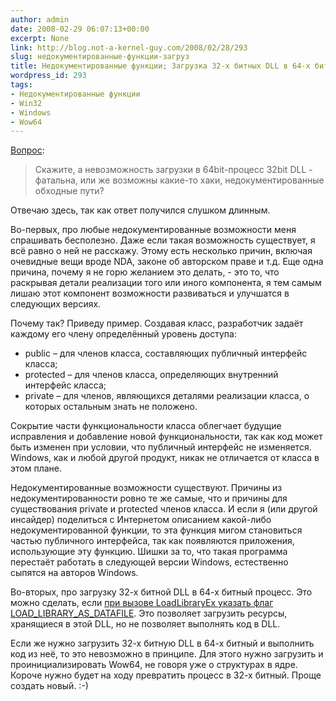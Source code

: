```yaml
---
author: admin
date: 2008-02-29 06:07:13+00:00
excerpt: None
link: http://blog.not-a-kernel-guy.com/2008/02/28/293
slug: недокументированные-функции-загруз
title: Недокументированные функции; Загрузка 32-х битных DLL в 64-х битный процесс
wordpress_id: 293
tags:
- Недокументированные функции
- Win32
- Windows
- Wow64
---
```


[Вопрос](http://blog.not-a-kernel-guy.com/2007/10/18/256#comment-11322):  

> Скажите, а невозможность загрузки в 64bit-процесс 32bit DLL - фатальна, или же возможны какие-то хаки, недокументированные обходные пути?

Отвечаю здесь, так как ответ получился слушком длинным.  

Во-первых, про любые недокументированные возможности меня спрашивать бесполезно. Даже если такая возможность существует, я всё равно о ней не расскажу. Этому есть несколько причин, включая очевидные вещи вроде NDA, законе об авторском праве и т.д. Еще одна причина, почему я не горю желанием это делать, - это то, что раскрывая детали реализации того или иного компонента, я тем самым лишаю этот компонент возможности развиваться и улучшатся в следующих версиях. 

Почему так? Приведу пример. Создавая класс, разработчик задаёт каждому его члену определённый уровень доступа:  

  * public – для членов класса, составляющих публичный интерфейс класса;  
  * protected – для членов класса, определяющих внутренний интерфейс класса;  
  * private – для членов, являющихся деталями реализации класса, о которых остальным знать не положено.

Сокрытие части функциональности класса облегчает будущие исправления и добавление новой функциональности, так как код может быть изменен при условии, что публичный интерфейс не изменяется. Windows, как и любой другой продукт, никак не отличается от класса в этом плане.  

Недокументированные возможности существуют. Причины из недокументированности ровно те же самые, что и причины для существования private и protected членов класса. И если я (или другой инсайдер) поделиться с Интернетом описанием какой-либо недокументированной функции, то эта функция мигом становиться частью публичного интерфейса, так как появляются приложения, использующие эту функцию. Шишки за то, что такая программа перестаёт работать в следующей версии Windows, естественно сыпятся на авторов Windows.  

Во-вторых, про загрузку 32-х битной DLL в 64-х битный процесс. Это можно сделать, если [при вызове LoadLibraryEx указать флаг LOAD_LIBRARY_AS_DATAFILE](http://msdn2.microsoft.com/en-us/library/ms684179.aspx). Это позволяет загрузить ресурсы, хранящиеся в этой DLL, но не позволяет выполнять код в DLL.  

Если же нужно загрузить 32-х битную DLL в 64-х битный и выполнить код из неё, то это невозможно в принципе. Для этого нужно загрузить и проинициализировать Wow64, не говоря уже о структурах в ядре. Короче нужно будет на ходу превратить процесс в 32-х битный. Проще создать новый. :-)
